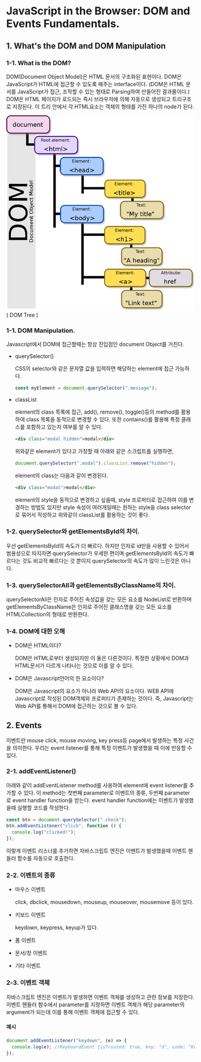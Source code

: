 # JavaScript in the Browser: DOM and Events Fundamentals.

## 1. What's the DOM and DOM Manipulation

### 1-1. What is the DOM?

DOM(Document Object Model)은 HTML 문서의 구조화된 표현이다. DOM은 JavaScript가 HTML에 접근할 수 있도록 해주는 interface이다. (DOM은 HTML 문서를 JavaScript가 접근, 조작할 수 있는 형태로 Parsing하여 만들어진 결과물이다.) DOM은 HTML 페이지가 로드되는 즉시 브라우저에 의해 자동으로 생성되고 트리구조로 저장된다. 이 트리 안에서 각 HTML요소는 객체의 형태를 가진 하나의 node가 된다.

![img](./common/images/DOM-model.png)
( DOM Tree )

### 1-1. DOM Manipulation.

Javascript에서 DOM에 접근할때는 항상 진입점인 document Object를 거친다.

- querySelector()

  CSS의 selector와 같은 문자열 값을 입력하면 해당하는 element에 접근 가능하다.

  ```js
  const myElement = document.querySelector(".message");
  ```

- classList

  element의 class 목록에 접근, add(), remove(), toggle()등의 method를 활용하여 class 목록을 동적으로 변경할 수 있다. 또한 contains()를 활용해 특정 클래스를 포함하고 있는지 여부를 알 수 있다.

  ```html
  <div class="modal hidden">modal</div>
  ```

  위와같은 element가 있다고 가정할 때 아래와 같은 스크립트를 실행하면,

  ```js
  document.querySelector(".modal").classList.remove("hidden");
  ```

  element의 class는 다음과 같이 변경된다.

  ```html
  <div class="modal">modal</div>
  ```

  element의 style을 동적으로 변경하고 싶을때, style 프로퍼티로 접근하여 이를 변경하는 방법도 있지만 style 속성이 여러개일때는 원하는 style을 class selector로 묶어서 작성하고 위와같이 classList를 활용하는 것이 좋다.

### 1-2. querySelector와 getElementsById의 차이.

우선 getElementsById의 속도가 더 빠르다. 하지만 인자로 id만을 사용할 수 있어서 범용성으로 따지자면 querySelector가 우세한 편이며 getElementsById의 속도가 빠르다는 것도 비교적 빠르다는 것 뿐이지 querySelector의 속도가 많이 느린것은 아니다.

### 1-3. querySelectorAll과 getElementsByClassName의 차이.

querySelectorAll은 인자로 주어진 속성값을 갖는 모든 요소를 NodeList로 반환하며 getElementsByClassName은 인자로 주어진 클래스명을 갖는 모든 요소를 HTMLCollection의 형태로 반환한다.

### 1-4. DOM에 대한 오해

- DOM은 HTML이다?

  DOM은 HTML로부터 생성되지만 이 둘은 다른것이다. 특정한 상황에서 DOM과 HTML문서가 다르게 나타나는 것으로 이를 알 수 있다.

- DOM은 Javascript언어의 한 요소이다?

  DOM은 Javascript의 요소가 아니라 Web API의 요소이다. WEB API에 Javascript로 작성된 DOM객체와 프로퍼티가 존재하는 것이다. 즉, Javascript는 Web API를 통해서 DOM에 접근하는 것으로 볼 수 있다.

## 2. Events

이벤트란 mouse click, mouse moving, key press등 page에서 발생하는 특정 사건을 의미한다. 우리는 event listener를 통해 특정 이벤트가 발생했을 때 이에 반응할 수 있다.

### 2-1. addEventListener()

아래와 같이 addEventListener method를 사용하여 element에 event listener를 추가할 수 있다. 이 method는 첫번째 parameter로 이벤트의 종류, 두번째 parameter로 event handler function을 받는다. event handler function에는 이벤트가 발생했을때 실행할 코드를 작성한다.

```js
const btn = document.querySelector(".check");
btn.addEventListener("click", function () {
  console.log("clicked!");
});
```

이렇게 이벤트 리스너를 추가하면 자바스크립트 엔진은 이벤트가 발생했을때 이벤트 핸들러 함수를 자동으로 호출한다.

### 2-2. 이벤트의 종류

- 마우스 이벤트

  click, dbclick, mousedown, mouseup, mouseover, mousemove 등이 있다.

- 키보드 이벤트

  keydown, keypress, keyup가 있다.

- 폼 이벤트

- 문서/창 이벤트

- 기타 이벤트

### 2-3. 이벤트 객체

자바스크립트 엔진은 이벤트가 발생하면 이벤트 객체를 생성하고 관련 정보를 저장한다. 이벤트 핸들러 함수에서 parameter를 지정하면 이벤트 객체가 해당 parameter의 argument가 되는데 이를 통해 이벤트 객체에 접근할 수 있다.

#### 예시

```js
document.addEventListener("keydown", (e) => {
  console.log(e); //KeyboardEvent {isTrusted: true, key: "d", code: "KeyD", location: 0, ctrlKey: false, …} 출력.
});
```
